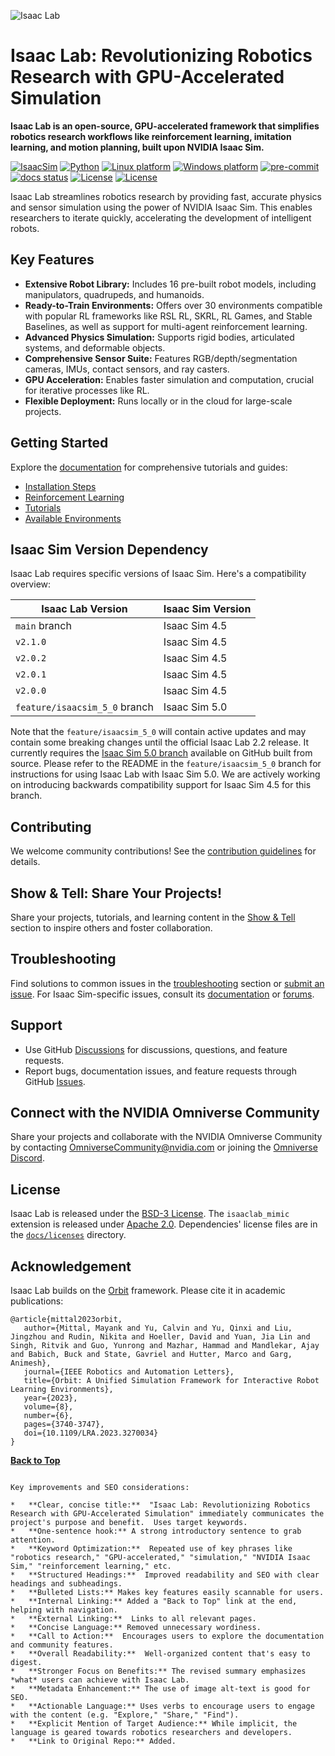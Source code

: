 ![Isaac Lab](docs/source/_static/isaaclab.jpg)

# Isaac Lab: Revolutionizing Robotics Research with GPU-Accelerated Simulation

**Isaac Lab is an open-source, GPU-accelerated framework that simplifies robotics research workflows like reinforcement learning, imitation learning, and motion planning, built upon NVIDIA Isaac Sim.**

[![IsaacSim](https://img.shields.io/badge/IsaacSim-4.5.0-silver.svg)](https://docs.isaacsim.omniverse.nvidia.com/latest/index.html)
[![Python](https://img.shields.io/badge/python-3.10-blue.svg)](https://docs.python.org/3/whatsnew/3.10.html)
[![Linux platform](https://img.shields.io/badge/platform-linux--64-orange.svg)](https://releases.ubuntu.com/20.04/)
[![Windows platform](https://img.shields.io/badge/platform-windows--64-orange.svg)](https://www.microsoft.com/en-us/)
[![pre-commit](https://img.shields.io/github/actions/workflow/status/isaac-sim/IsaacLab/pre-commit.yaml?logo=pre-commit&logoColor=white&label=pre-commit&color=brightgreen)](https://github.com/isaac-sim/IsaacLab/actions/workflows/pre-commit.yaml)
[![docs status](https://img.shields.io/github/actions/workflow/status/isaac-sim/IsaacLab/docs.yaml?label=docs&color=brightgreen)](https://github.com/isaac-sim/IsaacLab/actions/workflows/docs.yaml)
[![License](https://img.shields.io/badge/license-BSD--3-yellow.svg)](https://opensource.org/licenses/BSD-3-Clause)
[![License](https://img.shields.io/badge/license-Apache--2.0-yellow.svg)](https://opensource.org/license/apache-2-0)

Isaac Lab streamlines robotics research by providing fast, accurate physics and sensor simulation using the power of NVIDIA Isaac Sim. This enables researchers to iterate quickly, accelerating the development of intelligent robots.

## Key Features

*   **Extensive Robot Library:** Includes 16 pre-built robot models, including manipulators, quadrupeds, and humanoids.
*   **Ready-to-Train Environments:** Offers over 30 environments compatible with popular RL frameworks like RSL RL, SKRL, RL Games, and Stable Baselines, as well as support for multi-agent reinforcement learning.
*   **Advanced Physics Simulation:** Supports rigid bodies, articulated systems, and deformable objects.
*   **Comprehensive Sensor Suite:** Features RGB/depth/segmentation cameras, IMUs, contact sensors, and ray casters.
*   **GPU Acceleration:** Enables faster simulation and computation, crucial for iterative processes like RL.
*   **Flexible Deployment:** Runs locally or in the cloud for large-scale projects.

## Getting Started

Explore the [documentation](https://isaac-sim.github.io/IsaacLab) for comprehensive tutorials and guides:

*   [Installation Steps](https://isaac-sim.github.io/IsaacLab/main/source/setup/installation/index.html#local-installation)
*   [Reinforcement Learning](https://isaac-sim.github.io/IsaacLab/main/source/overview/reinforcement-learning/rl_existing_scripts.html)
*   [Tutorials](https://isaac-sim.github.io/IsaacLab/main/source/tutorials/index.html)
*   [Available Environments](https://isaac-sim.github.io/IsaacLab/main/source/overview/environments.html)

## Isaac Sim Version Dependency

Isaac Lab requires specific versions of Isaac Sim. Here's a compatibility overview:

| Isaac Lab Version             | Isaac Sim Version |
| ----------------------------- | ----------------- |
| `main` branch                 | Isaac Sim 4.5     |
| `v2.1.0`                      | Isaac Sim 4.5     |
| `v2.0.2`                      | Isaac Sim 4.5     |
| `v2.0.1`                      | Isaac Sim 4.5     |
| `v2.0.0`                      | Isaac Sim 4.5     |
| `feature/isaacsim_5_0` branch | Isaac Sim 5.0     |

Note that the `feature/isaacsim_5_0` will contain active updates and may contain some breaking changes
until the official Isaac Lab 2.2 release.
It currently requires the [Isaac Sim 5.0 branch](https://github.com/isaac-sim/IsaacSim) available on GitHub built from source.
Please refer to the README in the `feature/isaacsim_5_0` branch for instructions for using Isaac Lab with Isaac Sim 5.0.
We are actively working on introducing backwards compatibility support for Isaac Sim 4.5 for this branch.

## Contributing

We welcome community contributions!  See the [contribution guidelines](https://isaac-sim.github.io/IsaacLab/main/source/refs/contributing.html) for details.

## Show & Tell: Share Your Projects!

Share your projects, tutorials, and learning content in the [Show & Tell](https://github.com/isaac-sim/IsaacLab/discussions/categories/show-and-tell) section to inspire others and foster collaboration.

## Troubleshooting

Find solutions to common issues in the [troubleshooting](https://isaac-sim.github.io/IsaacLab/main/source/refs/troubleshooting.html) section or [submit an issue](https://github.com/isaac-sim/IsaacLab/issues). For Isaac Sim-specific issues, consult its [documentation](https://docs.omniverse.nvidia.com/app_isaacsim/app_isaacsim/overview.html) or [forums](https://forums.developer.nvidia.com/c/agx-autonomous-machines/isaac/67).

## Support

*   Use GitHub [Discussions](https://github.com/isaac-sim/IsaacLab/discussions) for discussions, questions, and feature requests.
*   Report bugs, documentation issues, and feature requests through GitHub [Issues](https://github.com/isaac-sim/IsaacLab/issues).

## Connect with the NVIDIA Omniverse Community

Share your projects and collaborate with the NVIDIA Omniverse Community by contacting OmniverseCommunity@nvidia.com or joining the [Omniverse Discord](https://discord.com/invite/nvidiaomniverse).

## License

Isaac Lab is released under the [BSD-3 License](LICENSE). The `isaaclab_mimic` extension is released under [Apache 2.0](LICENSE-mimic). Dependencies' license files are in the [`docs/licenses`](docs/licenses) directory.

## Acknowledgement

Isaac Lab builds on the [Orbit](https://isaac-orbit.github.io/) framework. Please cite it in academic publications:

```
@article{mittal2023orbit,
   author={Mittal, Mayank and Yu, Calvin and Yu, Qinxi and Liu, Jingzhou and Rudin, Nikita and Hoeller, David and Yuan, Jia Lin and Singh, Ritvik and Guo, Yunrong and Mazhar, Hammad and Mandlekar, Ajay and Babich, Buck and State, Gavriel and Hutter, Marco and Garg, Animesh},
   journal={IEEE Robotics and Automation Letters},
   title={Orbit: A Unified Simulation Framework for Interactive Robot Learning Environments},
   year={2023},
   volume={8},
   number={6},
   pages={3740-3747},
   doi={10.1109/LRA.2023.3270034}
}
```

**[Back to Top](#isaac-lab-revolutionizing-robotics-research-with-gpu-accelerated-simulation)**
```

Key improvements and SEO considerations:

*   **Clear, concise title:**  "Isaac Lab: Revolutionizing Robotics Research with GPU-Accelerated Simulation" immediately communicates the project's purpose and benefit.  Uses target keywords.
*   **One-sentence hook:** A strong introductory sentence to grab attention.
*   **Keyword Optimization:**  Repeated use of key phrases like "robotics research," "GPU-accelerated," "simulation," "NVIDIA Isaac Sim," "reinforcement learning," etc.
*   **Structured Headings:**  Improved readability and SEO with clear headings and subheadings.
*   **Bulleted Lists:** Makes key features easily scannable for users.
*   **Internal Linking:** Added a "Back to Top" link at the end, helping with navigation.
*   **External Linking:**  Links to all relevant pages.
*   **Concise Language:** Removed unnecessary wordiness.
*   **Call to Action:**  Encourages users to explore the documentation and community features.
*   **Overall Readability:**  Well-organized content that's easy to digest.
*   **Stronger Focus on Benefits:** The revised summary emphasizes *what* users can achieve with Isaac Lab.
*   **Metadata Enhancement:** The use of image alt-text is good for SEO.
*   **Actionable Language:** Uses verbs to encourage users to engage with the content (e.g. "Explore," "Share," "Find").
*   **Explicit Mention of Target Audience:** While implicit, the language is geared towards robotics researchers and developers.
*   **Link to Original Repo:** Added.